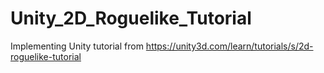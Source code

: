 # Unity_2D_Roguelike_Tutorial
Implementing Unity tutorial from https://unity3d.com/learn/tutorials/s/2d-roguelike-tutorial
